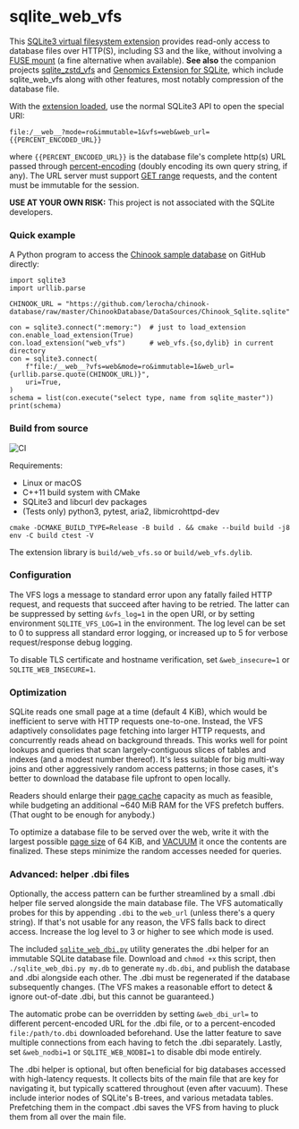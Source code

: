 # sqlite_web_vfs

This [SQLite3 virtual filesystem extension](https://www.sqlite.org/vfs.html) provides read-only access to database files over HTTP(S), including S3 and the like, without involving a [FUSE mount](https://en.wikipedia.org/wiki/Filesystem_in_Userspace) (a fine alternative when available). **See also** the companion projects [sqlite_zstd_vfs](https://github.com/mlin/sqlite_zstd_vfs/) and [Genomics Extension for SQLite](https://github.com/mlin/GenomicSQLite), which include sqlite_web_vfs along with other features, most notably compression of the database file.

With the [extension loaded](https://sqlite.org/loadext.html), use the normal SQLite3 API to open the special URI: 

```
file:/__web__?mode=ro&immutable=1&vfs=web&web_url={{PERCENT_ENCODED_URL}}
```

where `{{PERCENT_ENCODED_URL}}` is the database file's complete http(s) URL passed through [percent-encoding](https://en.wikipedia.org/wiki/Percent-encoding) (doubly encoding its own query string, if any). The URL server must support [GET range](https://developer.mozilla.org/en-US/docs/Web/HTTP/Range_requests) requests, and the content must be immutable for the session.

**USE AT YOUR OWN RISK:** This project is not associated with the SQLite developers.

### Quick example

A Python program to access the [Chinook sample database](https://github.com/lerocha/chinook-database) on GitHub directly:

```python3
import sqlite3
import urllib.parse

CHINOOK_URL = "https://github.com/lerocha/chinook-database/raw/master/ChinookDatabase/DataSources/Chinook_Sqlite.sqlite"

con = sqlite3.connect(":memory:")  # just to load_extension
con.enable_load_extension(True)
con.load_extension("web_vfs")      # web_vfs.{so,dylib} in current directory
con = sqlite3.connect(
    f"file:/__web__?vfs=web&mode=ro&immutable=1&web_url={urllib.parse.quote(CHINOOK_URL)}",
    uri=True,
)
schema = list(con.execute("select type, name from sqlite_master"))
print(schema)
```

### Build from source

![CI](https://github.com/mlin/sqlite_web_vfs/workflows/CI/badge.svg?branch=main)

Requirements:

* Linux or macOS
* C++11 build system with CMake
* SQLite3 and libcurl dev packages
* (Tests only) python3, pytest, aria2, libmicrohttpd-dev

```
cmake -DCMAKE_BUILD_TYPE=Release -B build . && cmake --build build -j8
env -C build ctest -V
```

The extension library is `build/web_vfs.so` or `build/web_vfs.dylib`.


### Configuration

The VFS logs a message to standard error upon any fatally failed HTTP request, and requests that succeed after having to be retried. The latter can be suppressed by setting `&vfs_log=1` in the open URI, or by setting environment `SQLITE_VFS_LOG=1` in the environment. The log level can be set to 0 to suppress all standard error logging, or increased up to 5 for verbose request/response debug logging.

To disable TLS certificate and hostname verification, set `&web_insecure=1` or `SQLITE_WEB_INSECURE=1`.

### Optimization

SQLite reads one small page at a time (default 4 KiB), which would be inefficient to serve with HTTP requests one-to-one. Instead, the VFS adaptively consolidates page fetching into larger HTTP requests, and concurrently reads ahead on background threads. This works well for point lookups and queries that scan largely-contiguous slices of tables and indexes (and a modest number thereof). It's less suitable for big multi-way joins and other aggressively random access patterns; in those cases, it's better to download the database file upfront to open locally.

Readers should enlarge their [page cache](https://www.sqlite.org/pragma.html#pragma_cache_size) capacity as much as feasible, while budgeting an additional ~640 MiB RAM for the VFS prefetch buffers. (That ought to be enough for anybody.)

To optimize a database file to be served over the web, write it with the largest possible [page size](https://www.sqlite.org/pragma.html#pragma_page_size) of 64 KiB, and [VACUUM](https://sqlite.org/lang_vacuum.html) it once the contents are finalized. These steps minimize the random accesses needed for queries.

### Advanced: helper .dbi files

Optionally, the access pattern can be further streamlined by a small .dbi helper file served alongside the main database file. The VFS automatically probes for this by appending `.dbi` to the `web_url` (unless there's a query string). If that's not usable for any reason, the VFS falls back to direct access. Increase the log level to 3 or higher to see which mode is used.

The included [`sqlite_web_dbi.py`](sqlite_web_dbi.py) utility generates the .dbi helper for an immutable SQLite database file. Download and `chmod +x` this script, then `./sqlite_web_dbi.py my.db` to generate `my.db.dbi`, and publish the database and .dbi alongside each other. The .dbi must be regenerated if the database subsequently changes. (The VFS makes a reasonable effort to detect & ignore out-of-date .dbi, but this cannot be guaranteed.)

The automatic probe can be overridden by setting `&web_dbi_url=` to different percent-encoded URL for the .dbi file, or to a percent-encoded `file:/path/to.dbi` downloaded beforehand. Use the latter feature to save multiple connections from each having to fetch the .dbi separately. Lastly, set `&web_nodbi=1` or `SQLITE_WEB_NODBI=1` to disable dbi mode entirely.

The .dbi helper is optional, but often beneficial for big databases accessed with high-latency requests. It collects bits of the main file that are key for navigating it, but typically scattered throughout (even after vacuum). These include interior nodes of SQLite's B-trees, and various metadata tables. Prefetching them in the compact .dbi saves the VFS from having to pluck them from all over the main file.
